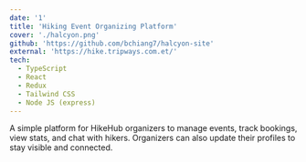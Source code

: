 ```yaml
---
date: '1'
title: 'Hiking Event Organizing Platform'
cover: './halcyon.png'
github: 'https://github.com/bchiang7/halcyon-site'
external: 'https://hike.tripways.com.et/'
tech:
  - TypeScript
  - React
  - Redux
  - Tailwind CSS
  - Node JS (express)
---
```


A simple platform for HikeHub organizers to manage events, track bookings, view stats, and chat with hikers. Organizers can also update their profiles to stay visible and connected.
